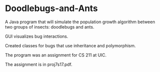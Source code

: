 # Doodlebugs-and-Ants

A Java program that will simulate the population growth algorithm 
between two groups of insects: doodlebugs and ants.

GUI visualizes bug interactions.

Created classes for bugs that use inheritance and polymorphism.

The program was an assignment for CS 211 at UIC.

The assignment is in proj7s17.pdf.
